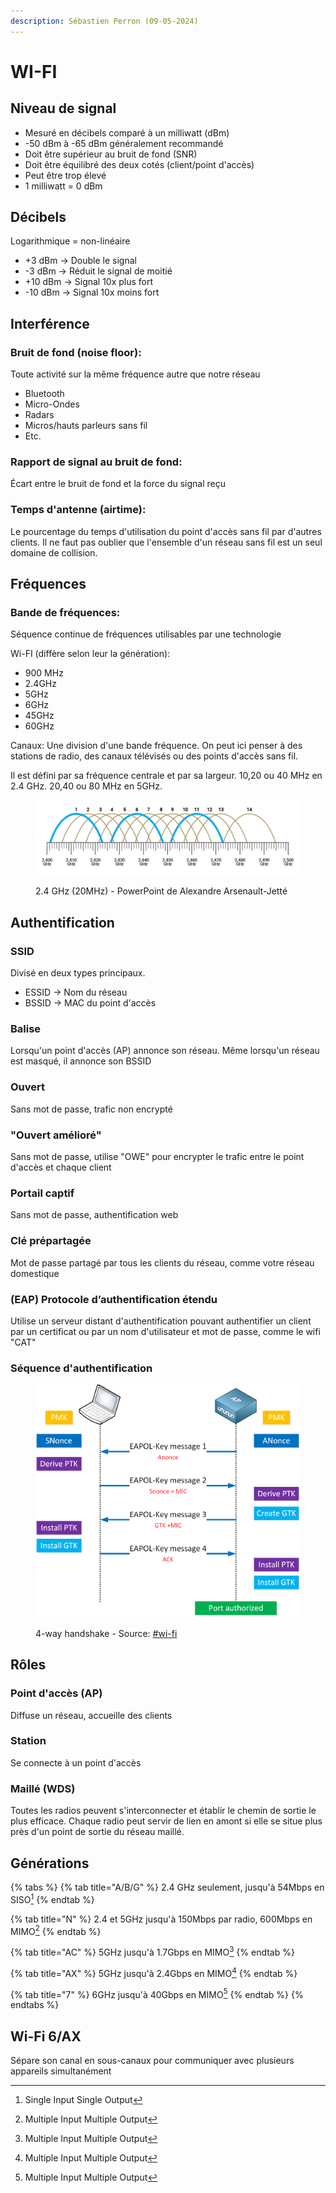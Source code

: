 ```yaml
---
description: Sébastien Perron (09-05-2024)
---
```


# WI-FI

## Niveau de signal

* Mesuré en décibels comparé à un milliwatt (dBm)
* \-50 dBm à -65 dBm généralement recommandé
* Doit être supérieur au bruit de fond (SNR)
* Doit être équilibré des deux cotés (client/point d'accès)
* Peut être trop élevé
* 1 milliwatt = 0 dBm&#x20;

## Décibels

Logarithmique = non-linéaire

* \+3 dBm -> Double le signal
* \-3 dBm -> Réduit le signal de moitié
* \+10 dBm -> Signal 10x plus fort
* \-10 dBm -> Signal 10x moins fort

## Interférence

### Bruit de fond (noise floor):

Toute activité sur la même fréquence autre que notre réseau

* Bluetooth
* Micro-Ondes
* Radars
* Micros/hauts parleurs sans fil
* Etc.

### Rapport de signal au bruit de fond:

Écart entre le bruit de fond et la force du signal reçu&#x20;

### Temps d'antenne (airtime):

Le pourcentage du temps d'utilisation du point d'accès sans fil par d'autres clients. Il ne faut pas oublier que l'ensemble d'un réseau sans fil est un seul domaine de collision.



## Fréquences

### Bande de fréquences:

Séquence continue de fréquences utilisables par une technologie&#x20;

Wi-FI (diffère selon leur la génération):

* 900 MHz
* 2.4GHz
* 5GHz
* 6GHz
* 45GHz
* 60GHz

Canaux: Une division d'une bande fréquence. On peut ici penser à des stations de radio, des canaux télévisés ou des points d'accès sans fil.

Il est défini par sa fréquence centrale et par sa largeur. 10,20 ou 40 MHz en 2.4 GHz. 20,40 ou 80 MHz en 5GHz.

<figure><img src="../../../.gitbook/assets/image (1).png" alt=""><figcaption><p>2.4 GHz (20MHz) - PowerPoint de Alexandre Arsenault-Jetté</p></figcaption></figure>

## Authentification

### SSID&#x20;

Divisé en deux types principaux.

* ESSID -> Nom du réseau
* BSSID -> MAC du point d'accès

### Balise

Lorsqu'un point d'accès (AP) annonce son réseau. Même lorsqu'un réseau est masqué, il annonce son BSSID

### Ouvert

Sans mot de passe, trafic non encrypté

### "Ouvert amélioré"

Sans mot de passe, utilise "OWE" pour encrypter le trafic entre le point d'accès et chaque client

### Portail captif

Sans mot de passe, authentification web

### Clé prépartagée

Mot de passe partagé par tous les clients du réseau, comme votre réseau domestique

### (EAP) Protocole d’authentification étendu &#x20;

Utilise un serveur distant d'authentification pouvant authentifier un client par un certificat ou par un nom d'utilisateur et mot de passe, comme le wifi "CAT"

### Séquence d'authentification

<figure><img src="../../../.gitbook/assets/wpa-4-way-handshake-workflow.png" alt=""><figcaption><p>4-way handshake - Source: <a data-mention href="../../../sources.md#wi-fi">#wi-fi</a></p></figcaption></figure>

## Rôles

### Point d'accès (AP)

Diffuse un réseau, accueille des clients

### Station

Se connecte à un point d'accès

### Maillé (WDS)

Toutes les radios peuvent s'interconnecter et établir le chemin de sortie le plus efficace. Chaque radio peut servir de lien en amont si elle se situe plus près d'un point de sortie du réseau maillé.

## Générations

{% tabs %}
{% tab title="A/B/G" %}
2.4 GHz seulement, jusqu'à 54Mbps en SISO[^1]
{% endtab %}

{% tab title="N" %}
2.4 et 5GHz jusqu'à 150Mbps par radio, 600Mbps en MIMO[^2]
{% endtab %}

{% tab title="AC" %}
5GHz jusqu'à 1.7Gbps en MIMO[^3]
{% endtab %}

{% tab title="AX" %}
5GHz jusqu'à 2.4Gbps en MIMO[^4]
{% endtab %}

{% tab title="7" %}
6GHz jusqu'à 40Gbps en MIMO[^5]
{% endtab %}
{% endtabs %}

## Wi-Fi 6/AX

Sépare son canal en sous-canaux pour communiquer avec plusieurs appareils simultanément

[^1]: Single Input Single Output

[^2]: Multiple Input Multiple Output

[^3]: Multiple Input Multiple Output

[^4]: Multiple Input Multiple Output

[^5]: Multiple Input Multiple Output
